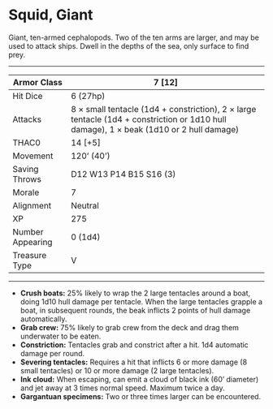 # Squid, Giant

Giant, ten-armed cephalopods. Two of the ten arms are larger, and may be used to attack ships. Dwell in the depths of the sea, only surface to find prey.

------

| Armor Class     | 7 [12]                                                       |
| ---------------- | ------------------------------------------------------------ |
| Hit Dice         | 6 (27hp)                                                     |
| Attacks          | 8 × small tentacle (1d4 + constriction), 2 × large tentacle (1d4 + constriction or 1d10 hull damage), 1 × beak (1d10 or 2 hull damage) |
| THAC0            | 14 [+5]                                                      |
| Movement         | 120’ (40’)                                                   |
| Saving Throws    | D12 W13 P14 B15 S16 (3)                                      |
| Morale           | 7                                                            |
| Alignment        | Neutral                                                      |
| XP               | 275                                                          |
| Number Appearing | 0 (1d4)                                                      |
| Treasure Type    | V                                                            |

------

- **Crush boats:** 25% likely to wrap the 2 large tentacles around a boat, doing 1d10 hull damage per tentacle. When the large tentacles grapple a boat, in subsequent rounds, the beak inflicts 2 points of hull damage automatically.
- **Grab crew:** 75% likely to grab crew from the deck and drag them underwater to be eaten.
- **Constriction:** Tentacles grab and constrict after a hit. 1d4 automatic damage per round.
- **Severing tentacles:** Requires a hit that inflicts 6 or more damage (8 small tentacles) or 10 or more damage (2 large tentacles).
- **Ink cloud:** When escaping, can emit a cloud of black ink (60’ diameter) and jet away at 3 times normal speed. Maximum twice a day.
- **Gargantuan specimens:** Two or three times larger can be encountered.